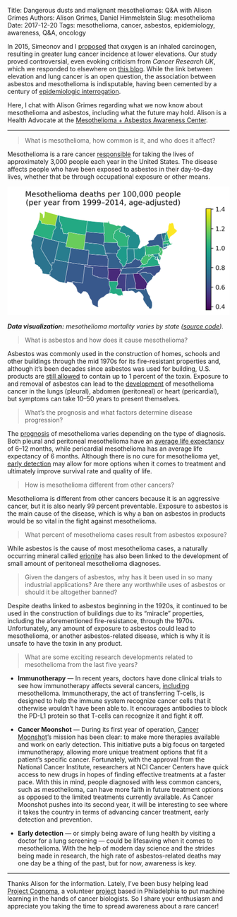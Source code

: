 Title: Dangerous dusts and malignant mesotheliomas: Q&A with Alison Grimes
Authors: Alison Grimes, Daniel Himmelstein
Slug: mesothelioma
Date: 2017-12-20
Tags: mesothelioma, cancer, asbestos, epidemiology, awareness, Q&A, oncology

In 2015, Simeonov and I [proposed](https://doi.org/10.7717/peerj.705 "Lung cancer incidence decreases with elevation: evidence for oxygen as an inhaled carcinogen. PeerJ. 2015-01-13") that oxygen is an inhaled carcinogen, resulting in greater lung cancer incidence at lower elevations.
Our study proved controversial, even evoking criticism from *Cancer Research UK*, which we responded to elsewhere on [this blog](https://blog.dhimmel.com/cruk-reassessment/ "The Cancer Research UK Reassessment of our Lung Cancer versus Elevation Study. Satoshi Village. 2015-01-15").
While the link between elevation and lung cancer is an open question, the association between asbestos and mesothelioma is indisputable, having been cemented by a century of [epidemiologic interrogation](https://doi.org/10.1183/09031936.96.09091932 "The epidemiology of mesothelioma in historical context. European Respiratory Journal. 1996-09-01").

Here, I chat with Alison Grimes regarding what we now know about mesothelioma and asbestos, including what the future may hold.
Alison is a Health Advocate at the [Mesothelioma + Asbestos Awareness Center](https://www.maacenter.org/ "MAACenter Homepage").

***

> What is mesothelioma, how common is it, and who does it affect?

Mesothelioma is a rare cancer [responsible](https://doi.org/10.15585/mmwr.mm6608a3 "Malignant Mesothelioma Mortality — United States, 1999–2015. Centers for Disease Control and Prevention. 2017-03-03") for taking the lives of approximately 3,000 people each year in the United States.
The disease affects people who have been exposed to asbestos in their day-to-day lives, whether that be through occupational exposure or other means.

![Mesothelioma mortality in the United States](https://github.com/dhimmel/mesothelioma/raw/886f3a0779c9cb6cb051e22c2f72c5be1e348087/figure/mortality.png "Mesothelioma mortality by state. Age-adjusted to the 2000 US standard population. Source: United States Cancer Statistics, WONDER Online Database, United States Department of Health and Human Services.")

_**Data visualization:** mesothelioma mortality varies by state ([source code](https://github.com/dhimmel/mesothelioma))._

> What is asbestos and how does it cause mesothelioma?

Asbestos was commonly used in the construction of homes, schools and other buildings through the mid 1970s for its fire-resistant properties and, although it’s been decades since asbestos was used for building, U.S. products are [still allowed](https://www.epa.gov/asbestos/us-federal-bans-asbestos#notbanned "U.S. Federal Bans on Asbestos. United States Environmental Protection Agency") to contain up to 1 percent of the toxin.
Exposure to and removal of asbestos can lead to the [development](https://doi.org/10.1016/j.critrevonc.2012.03.001 "The ticking time-bomb of asbestos: Its insidious role in the development of malignant mesothelioma. Critical Reviews in Oncology/Hematology. 2012-11") of mesothelioma cancer in the lungs (pleural), abdomen (peritoneal) or heart (pericardial), but symptoms can take 10–50 years to present themselves.

> What’s the prognosis and what factors determine disease progression?

The [prognosis](https://www.maacenter.org/mesothelioma/prognosis/ "MAACenter Mesothelioma Progrnosis Page") of mesothelioma varies depending on the type of diagnosis.
Both pleural and peritoneal mesothelioma have an [average life expectancy](https://doi.org/10.1155/2017/2782590 "Life Expectancy in Pleural and Peritoneal Mesothelioma. Lung Cancer International. 2017-01-23") of 6–12 months, while pericardial mesothelioma has an average life expectancy of 6 months.
Although there is no cure for mesothelioma yet, [early detection](https://doi.org/10.18632/oncotarget.17910 "Biomarkers for early diagnosis of malignant mesothelioma: Do we need another moonshot? Oncotarget. 2017-05-17") may allow for more options when it comes to treatment and ultimately improve survival rate and quality of life.

> How is mesothelioma different from other cancers?

Mesothelioma is different from other cancers because it is an aggressive cancer, but it is also nearly 99 percent preventable.
Exposure to asbestos is the main cause of the disease, which is why a ban on asbestos in products would be so vital in the fight against mesothelioma.

> What percent of mesothelioma cases result from asbestos exposure?

While asbestos is the cause of most mesothelioma cases, a naturally occurring mineral called [erionite](https://doi.org/10.1007/978-3-319-53560-9_2 "Asbestos and Fibrous Erionite. Asbestos and Mesothelioma. 2017-04-11") has also been linked to the development of small amount of peritoneal mesothelioma diagnoses.

> Given the dangers of asbestos, why has it been used in so many industrial applications?
Are there any worthwhile uses of asbestos or should it be altogether banned?

Despite deaths linked to asbestos beginning in the 1920s, it continued to be used in the construction of buildings due to its “miracle” properties, including the aforementioned fire-resistance, through the 1970s.
Unfortunately, any amount of exposure to asbestos could lead to mesothelioma, or another asbestos-related disease, which is why it is unsafe to have the toxin in any product.

> What are some exciting research developments related to mesothelioma from the last five years?

+ **Immunotherapy** — In recent years, doctors have done clinical trials to see how immunotherapy affects several cancers, [including](https://doi.org/10.21037/tlcr.2017.05.02 "Immunotherapy for malignant pleural mesothelioma: current status and future directions. Translational Lung Cancer Research. 2017-06") mesothelioma.
Immunotherapy, the act of transferring T-cells, is designed to help the immune system recognize cancer cells that it otherwise wouldn’t have been able to.
It encourages antibodies to block the PD-L1 protein so that T-cells can recognize it and fight it off.

+ **Cancer Moonshot** — During its first year of operation, [Cancer Moonshot](https://web.archive.org/web/20170629100506/https://obamawhitehouse.archives.gov/node/352601)’s mission has been clear: to make more therapies available and work on early detection.
This initiative puts a big focus on targeted immunotherapy, allowing more unique treatment options that fit a patient’s specific cancer.
Fortunately, with the approval from the National Cancer Institute, researchers at NCI Cancer Centers have quick access to new drugs in hopes of finding effective treatments at a faster pace.
With this in mind, people diagnosed with less common cancers, such as mesothelioma, can have more faith in future treatment options as opposed to the limited treatments currently available.
As Cancer Moonshot pushes into its second year, it will be interesting to see where it takes the country in terms of advancing cancer treatment, early detection and prevention.

+ **Early detection** — or simply being aware of lung health by visiting a doctor for a lung screening — could be lifesaving when it comes to mesothelioma.
With the help of modern day science and the strides being made in research, the high rate of asbestos-related deaths may one day be a thing of the past, but for now, awareness is key.

***

Thanks Alison for the information.
Lately, I’ve been busy helping lead [Project Cognoma](https://github.com/cognoma/cognoma "Project Cognoma on GitHub"), a volunteer [project](http://thephiladelphiacitizen.org/code-for-cancer/ "Code for Cancer. The Philadelphia Citizen. 2017-10-25") based in Philadelphia to put machine learning in the hands of cancer biologists.
So I share your enthusiasm and appreciate you taking the time to spread awareness about a rare cancer!

